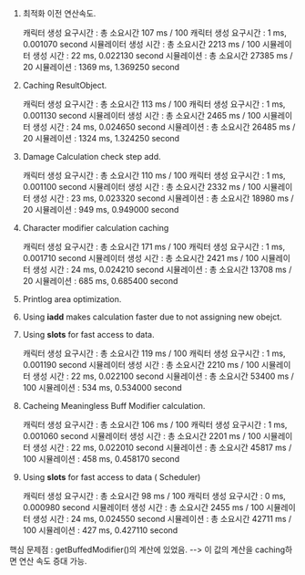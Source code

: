 1. 최적화 이전 연산속도.

    캐릭터 생성 요구시간 : 총 소요시간 107 ms / 100
    캐릭터 생성 요구시간 : 1 ms, 0.001070 second
    시뮬레이터 생성 시간 : 총 소요시간 2213 ms / 100
    시뮬레이터 생성 시간 : 22 ms, 0.022130 second
    시뮬레이션 : 총 소요시간 27385 ms / 20
    시뮬레이션 : 1369 ms, 1.369250 second

2. Caching ResultObject.

    캐릭터 생성 요구시간 : 총 소요시간 113 ms / 100
    캐릭터 생성 요구시간 : 1 ms, 0.001130 second
    시뮬레이터 생성 시간 : 총 소요시간 2465 ms / 100
    시뮬레이터 생성 시간 : 24 ms, 0.024650 second
    시뮬레이션 : 총 소요시간 26485 ms / 20
    시뮬레이션 : 1324 ms, 1.324250 second
    
3. Damage Calculation check step add.

    캐릭터 생성 요구시간 : 총 소요시간 110 ms / 100
    캐릭터 생성 요구시간 : 1 ms, 0.001100 second
    시뮬레이터 생성 시간 : 총 소요시간 2332 ms / 100
    시뮬레이터 생성 시간 : 23 ms, 0.023320 second
    시뮬레이션 : 총 소요시간 18980 ms / 20
    시뮬레이션 : 949 ms, 0.949000 second
    
4. Character modifier calculation caching

    캐릭터 생성 요구시간 : 총 소요시간 171 ms / 100
    캐릭터 생성 요구시간 : 1 ms, 0.001710 second
    시뮬레이터 생성 시간 : 총 소요시간 2421 ms / 100
    시뮬레이터 생성 시간 : 24 ms, 0.024210 second
    시뮬레이션 : 총 소요시간 13708 ms / 20
    시뮬레이션 : 685 ms, 0.685400 second
    
5. Printlog area optimization.

6. Using __iadd__ makes calculation faster due to not assigning new obejct.

7. Using __slots__ for fast access to data.

    캐릭터 생성 요구시간 : 총 소요시간 119 ms / 100
    캐릭터 생성 요구시간 : 1 ms, 0.001190 second
    시뮬레이터 생성 시간 : 총 소요시간 2210 ms / 100
    시뮬레이터 생성 시간 : 22 ms, 0.022100 second
    시뮬레이션 : 총 소요시간 53400 ms / 100
    시뮬레이션 : 534 ms, 0.534000 second

8. Cacheing Meaningless Buff Modifier calculation.

    캐릭터 생성 요구시간 : 총 소요시간 106 ms / 100
    캐릭터 생성 요구시간 : 1 ms, 0.001060 second
    시뮬레이터 생성 시간 : 총 소요시간 2201 ms / 100
    시뮬레이터 생성 시간 : 22 ms, 0.022010 second
    시뮬레이션 : 총 소요시간 45817 ms / 100
    시뮬레이션 : 458 ms, 0.458170 second

9. Using __slots__ for fast access to data ( Scheduler)

    캐릭터 생성 요구시간 : 총 소요시간 98 ms / 100
    캐릭터 생성 요구시간 : 0 ms, 0.000980 second
    시뮬레이터 생성 시간 : 총 소요시간 2455 ms / 100
    시뮬레이터 생성 시간 : 24 ms, 0.024550 second
    시뮬레이션 : 총 소요시간 42711 ms / 100
    시뮬레이션 : 427 ms, 0.427110 second

핵심 문제점 : getBuffedModifier()의 계산에 있었음.
    --> 이 값의 계산을 caching하면 연산 속도 증대 가능.

